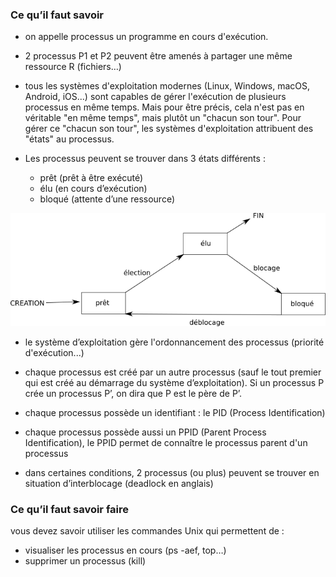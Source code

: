 ### Ce qu’il faut savoir

- on appelle processus un programme en cours d'exécution.

- 2 processus P1 et P2 peuvent être amenés à partager une même ressource R
(fichiers…)

- tous les systèmes d'exploitation modernes (Linux, Windows, macOS, Android,
iOS...) sont capables de gérer l'exécution de plusieurs processus en même temps.
Mais pour être précis, cela n'est pas en véritable "en même temps", mais plutôt un
"chacun son tour". Pour gérer ce "chacun son tour", les systèmes d'exploitation
attribuent des "états" au processus.

- Les processus peuvent se trouver dans 3 états différents :
	- prêt (prêt à être exécuté)
	- élu (en cours d’exécution)
	- bloqué (attente d’une ressource)
	
![](img/c19c_1.png)

- le système d’exploitation gère l'ordonnancement des processus (priorité d'exécution...)

- chaque processus est créé par un autre processus (sauf le tout premier qui est créé
au démarrage du système d’exploitation). Si un processus P crée un processus P’,
on dira que P est le père de P’.

- chaque processus possède un identifiant : le PID (Process Identification)

- chaque processus possède aussi un PPID (Parent Process Identification), le PPID
permet de connaître le processus parent d'un processus

- dans certaines conditions, 2 processus (ou plus) peuvent se trouver en situation
d’interblocage (deadlock en anglais)

### Ce qu’il faut savoir faire

vous devez savoir utiliser les commandes Unix qui permettent de :

- visualiser les processus en cours (ps -aef, top…)
- supprimer un processus (kill)